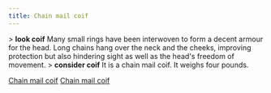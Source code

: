 ```yaml
---
title: Chain mail coif
---
```


\> **look coif**
Many small rings have been interwoven to form a decent armour for the
head.
Long chains hang over the neck and the cheeks, improving protection but
also
hindering sight as well as the head's freedom of movement.
\> **consider coif**
It is a chain mail coif.
It weighs four pounds.

[Chain mail coif](Category:_Chain_equipment "wikilink") [Chain mail
coif](Category:Head_items "wikilink")